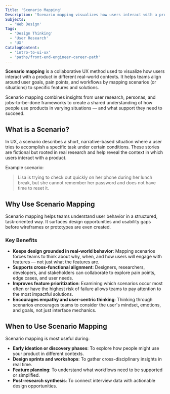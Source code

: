 ```yaml
---
Title: 'Scenario Mapping'
Description: 'Scenario mapping visualizes how users interact with a product in various real-world situations to identify needs and opportunities.'
Subjects:
  - 'Web Design'
Tags:
  - 'Design Thinking'
  - 'User Research'
  - 'UX'
CatalogContent:
  - 'intro-to-ui-ux'
  - 'paths/front-end-engineer-career-path'
---
```


**Scenario mapping** is a collaborative UX method used to visualize how users interact with a product in different real-world contexts. It helps teams align around user goals, pain points, and workflows by mapping scenarios (or situations) to specific features and solutions.

Scenario mapping combines insights from user research, personas, and jobs-to-be-done frameworks to create a shared understanding of how people use products in varying situations — and what support they need to succeed.

## What is a Scenario?

In UX, a scenario describes a short, narrative-based situation where a user tries to accomplish a specific task under certain conditions. These stories are fictional but rooted in real research and help reveal the context in which users interact with a product.

Example scenario:

> Lisa is trying to check out quickly on her phone during her lunch break, but she cannot remember her password and does not have time to reset it.

## Why Use Scenario Mapping

Scenario mapping helps teams understand user behavior in a structured, task-oriented way. It surfaces design opportunities and usability gaps before wireframes or prototypes are even created.

### Key Benefits

- **Keeps design grounded in real-world behavior**: Mapping scenarios forces teams to think about why, when, and how users will engage with features — not just what the features are.
- **Supports cross-functional alignment**: Designers, researchers, developers, and stakeholders can collaborate to explore pain points, edge cases, and user needs.
- **Improves feature prioritization**: Examining which scenarios occur most often or have the highest risk of failure allows teams to pay attention to the most impactful solutions.
- **Encourages empathy and user-centric thinking**: Thinking through scenarios encourages teams to consider the user's mindset, emotions, and goals, not just interface mechanics.

## When to Use Scenario Mapping

Scenario mapping is most useful during:

- **Early ideation or discovery phases**: To explore how people might use your product in different contexts.
- **Design sprints and workshops**: To gather cross-disciplinary insights in real time.
- **Feature planning**: To understand what workflows need to be supported or simplified.
- **Post-research synthesis**: To connect interview data with actionable design opportunities.
